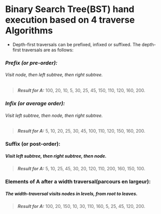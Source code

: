 # Binary Search Tree(BST) hand execution based on 4 traverse Algorithms

- Depth-first traversals can be prefixed, infixed or suffixed. The depth-first traversals are as follows:

### ***Prefix (or pre-order):*** 
###### Visit node, then left subtree, then right subtree.
> ***Result for A:*** 100, 20, 10, 5, 30, 25, 45, 150, 110, 120, 160, 200.

### ***Infix (or average order):*** 
###### Visit left subtree, then node, then right subtree.
> ***Result for A:*** 5, 10, 20, 25, 30, 45, 100, 110, 120, 150, 160, 200.

### Suffix (or post-order):
##### Visit left subtree, then right subtree, then node.
> ***Result for A:*** 5, 10, 25, 45, 30, 20, 120, 110, 200, 160, 150, 100.

### Elements of A after a width traversal(parcours en largeur):

##### The width-traversal visits nodes in levels, from root to leaves.

>***Result for A:*** 100, 20, 150, 10, 30, 110, 160, 5, 25, 45, 120, 200.